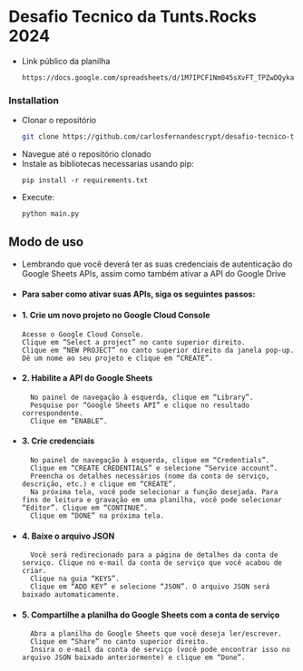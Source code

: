 # Desafio Tecnico da Tunts.Rocks 2024

- Link público da planilha
    ```
    https://docs.google.com/spreadsheets/d/1M7IPCF1Nm045sXvFT_TPZwDQykaXKgoxpsRoGWVYoI4/edit#gid=0
    ```
    
### Installation

- Clonar o repositório
    ```bash
    git clone https://github.com/carlosfernandescrypt/desafio-tecnico-tuntsrocks-2024.git
    ```
- Navegue até o repositório clonado
- Instale as bibliotecas necessarias usando pip:
    ```pip
    pip install -r requirements.txt
    ```
- Execute:
    ```python
    python main.py
    ```

## Modo de uso

- Lembrando que você deverá ter as suas credenciais de autenticação do Google Sheets APIs, assim como também ativar a API do Google Drive
- #### Para saber como ativar suas APIs, siga os seguintes passos:

- #### 1. Crie um novo projeto no Google Cloud Console
      Acesse o Google Cloud Console.
      Clique em “Select a project” no canto superior direito.
      Clique em “NEW PROJECT” no canto superior direito da janela pop-up.
      Dê um nome ao seu projeto e clique em “CREATE”.

- #### 2. Habilite a API do Google Sheets
        No painel de navegação à esquerda, clique em “Library”.
        Pesquise por “Google Sheets API” e clique no resultado correspondente.
        Clique em “ENABLE”.

- #### 3. Crie credenciais
        No painel de navegação à esquerda, clique em “Credentials”.
        Clique em “CREATE CREDENTIALS” e selecione “Service account”.
        Preencha os detalhes necessários (nome da conta de serviço, descrição, etc.) e clique em “CREATE”.
        Na próxima tela, você pode selecionar a função desejada. Para fins de leitura e gravação em uma planilha, você pode selecionar “Editor”. Clique em “CONTINUE”.
        Clique em “DONE” na próxima tela.

- #### 4. Baixe o arquivo JSON
        Você será redirecionado para a página de detalhes da conta de serviço. Clique no e-mail da conta de serviço que você acabou de criar.
        Clique na guia “KEYS”.
        Clique em “ADD KEY” e selecione “JSON”. O arquivo JSON será baixado automaticamente.

- #### 5. Compartilhe a planilha do Google Sheets com a conta de serviço
        Abra a planilha do Google Sheets que você deseja ler/escrever.
        Clique em “Share” no canto superior direito.
        Insira o e-mail da conta de serviço (você pode encontrar isso no arquivo JSON baixado anteriormente) e clique em “Done”.


